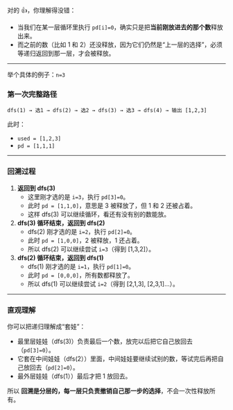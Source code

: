 对的 👍，你理解得没错：

- 当我们在某一层循环里执行 `pd[i]=0`，确实只是把**当前刚放进去的那个数**释放出来。
- 而之前的数（比如 1 和 2）还没释放，因为它们仍然是“上一层的选择”，必须等递归返回到那一层，才会被释放。

------

举个具体的例子：`n=3`

### 第一次完整路径

```
dfs(1) → 选1 → dfs(2) → 选2 → dfs(3) → 选3 → dfs(4) → 输出 [1,2,3]
```

此时：

- `used = [1,2,3]`
- `pd = [1,1,1]`

------

### 回溯过程

1. **返回到 dfs(3)**
   - 这里刚才选的是 `i=3`，执行 `pd[3]=0`。
   - 此时 `pd = [1,1,0]`，意思是 3 被释放了，但 1 和 2 还被占着。
   - 这样 dfs(3) 可以继续循环，看还有没有别的数能放。
2. **dfs(3) 循环结束，返回到 dfs(2)**
   - dfs(2) 刚才选的是 `i=2`，执行 `pd[2]=0`。
   - 此时 `pd = [1,0,0]`，2 被释放，1 还占着。
   - 所以 dfs(2) 可以继续尝试 `i=3`（得到 [1,3,2]）。
3. **dfs(2) 循环结束，返回到 dfs(1)**
   - dfs(1) 刚才选的是 `i=1`，执行 `pd[1]=0`。
   - 此时 `pd = [0,0,0]`，所有数都释放了。
   - 所以 dfs(1) 可以继续尝试 `i=2`（得到 [2,1,3], [2,3,1]…）。

------

### 直观理解

你可以把递归理解成“套娃”：

- 最里层娃娃（dfs(3)）负责最后一个数，放完以后把它自己放回去（`pd[3]=0`）。
- 它套在中间娃娃（dfs(2））里面，中间娃娃要继续试别的数，等试完后再把自己放回去（`pd[2]=0`）。
- 最外层娃娃（dfs(1））最后才把 1 放回去。

所以 **回溯是分层的，每一层只负责撤销自己那一步的选择**，不会一次性释放所有。